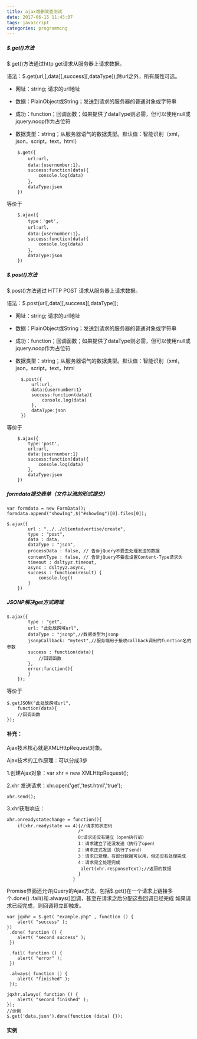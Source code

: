 ```yaml
---
title: ajax增删改查测试
date: 2017-06-15 11:45:07
tags: javascript
categories: programming
---
```


##### $.get()方法

$.get()方法通过http get请求从服务器上请求数据。

语法：$.get(url,[,data][,success][,dataType]);除url之外，所有属性可选。

* 网址：string; 请求的url地址

* 数据：PlainObject或String；发送到请求的服务器的普通对象或字符串

* 成功：function；回调函数；如果提供了dataType则必需，但可以使用null或jquery.noop作为占位符

* 数据类型：string；从服务器语气的数据类型。默认值：智能识别（xml，json，script，text，html）

<!-- more -->

		$.get({
			url:url，
			data:{usernumber:1}，
			success:function(data){
				console.log(data)
			}，
			dataType:json
		})

等价于

		$.ajax({
			type：'get',
			url:url，
			data:{usernumber:1}，
			success:function(data){
				console.log(data)
			}，
			dataType:json
		})

##### $.post()方法

$.post()方法通过 HTTP POST 请求从服务器上请求数据。

语法：$.post(url[,data][,success][,dataType]);

* 网址：string; 请求的url地址

* 数据：PlainObject或String；发送到请求的服务器的普通对象或字符串

* 成功：function；回调函数；如果提供了dataType则必需，但可以使用null或jquery.noop作为占位符

* 数据类型：string；从服务器语气的数据类型。默认值：智能识别（xml，json，script，text，html

		$.post({
			url:url,
			data:{usernumber:1}
			success:function(data){
				console.log(data)
			},
			dataType:json
		})

等价于

		$.ajax({
			type:'post',
			url:url,
			data:{usernumber:1}
			success:function(data){
				console.log(data)
			},
			dataType:json
		})

##### formdata提交表单（文件以流的形式提交）

	var formdata = new FormData();
	formdata.append("showImg",$("#showImg")[0].files[0]);

	$.ajax({
			url : "../../clientadvertise/create",
			type : "post",
			data : data,
			dataType : "json",
			processData : false, // 告诉jQuery不要去处理发送的数据
			contentType : false, // 告诉jQuery不要去设置Content-Type请求头
			timeout : dsltyyz.timeout,
			async : dsltyyz.async,
			success : function(result) {
				console.log()
			}
		})

#####  JSONP解决get方式跨域 #####

	$.ajax({  
	        type : "get",  
	        url: "此处放跨域url",  
	        dataType : "jsonp",//数据类型为jsonp    
	        jsonpCallback: "mytest",//服务端用于接收callback调用的function名的参数   
	        success : function(data){  
	            //回调函数  
	        },  
	        error:function(){  
	        }  
	    });   

 等价于

	$.getJSON("此处放跨域url",   
        function(data){  
        //回调函数  
    });      

#### 补充：
Ajax技术核心就是XMLHttpRequest对象。

Ajax技术的工作原理：可以分成3步

1.创建Ajax对象：var xhr = new XMLHttpRequest();

2.xhr 发送请求：xhr.open('get','test.html','true');

                          
	xhr.send();

3.xhr获取响应：

    xhr.onreadystatechange = function(){
    	if(xhr.readystate == 4){//请求的状态码
                               /*
                               0:请求还没有建立（open执行前）
                               1：请求建立了还没发送（执行了open）
                               2：请求正式发送（执行了send）
                               3：请求已受理，有部分数据可以用，但还没有处理完成
                               4：请求完全处理完成
          						alert(xhr.responseText);//返回的数据
                               }
                             }
	
Promise界面还允许jQuery的Ajax方法，包括$.get()在一个请求上链接多个.done() .fail()和.always()回调，甚至在请求之后分配这些回调已经完成 如果请求已经完成，则回调将立即触发。

	

	var jqxhr = $.get( "example.php" , function () {
	 	alert( "success" );
	})
	 .done( function () {
	 	alert( "second success" );
	 })

	 .fail( function () {
	 	alert( "error" );
	 })

	 .always( function () {
	 	alert( "finished" );
	 });
	 
	jqxhr.always( function () {
	 	alert( "second finished" );
	});
	//示例
	$.get('data.json').done(function (data) {});

#### 实例 ####
